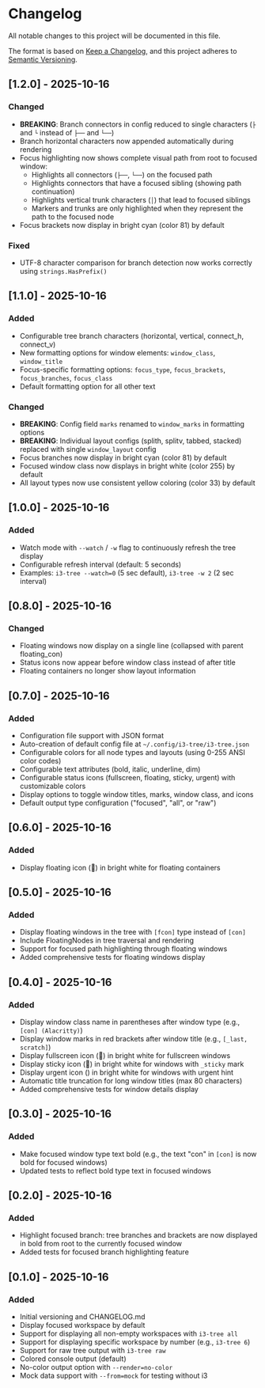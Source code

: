 # Changelog

All notable changes to this project will be documented in this file.

The format is based on [Keep a Changelog](https://keepachangelog.com/en/1.0.0/),
and this project adheres to [Semantic Versioning](https://semver.org/spec/v2.0.0.html).

## [1.2.0] - 2025-10-16

### Changed
- **BREAKING**: Branch connectors in config reduced to single characters (`├` and `└` instead of `├──` and `└──`)
- Branch horizontal characters now appended automatically during rendering
- Focus highlighting now shows complete visual path from root to focused window:
  - Highlights all connectors (`├──`, `└──`) on the focused path
  - Highlights connectors that have a focused sibling (showing path continuation)
  - Highlights vertical trunk characters (`│`) that lead to focused siblings
  - Markers and trunks are only highlighted when they represent the path to the focused node
- Focus brackets now display in bright cyan (color 81) by default

### Fixed
- UTF-8 character comparison for branch detection now works correctly using `strings.HasPrefix()`

## [1.1.0] - 2025-10-16

### Added
- Configurable tree branch characters (horizontal, vertical, connect_h, connect_v)
- New formatting options for window elements: `window_class`, `window_title`
- Focus-specific formatting options: `focus_type`, `focus_brackets`, `focus_branches`, `focus_class`
- Default formatting option for all other text

### Changed
- **BREAKING**: Config field `marks` renamed to `window_marks` in formatting options
- **BREAKING**: Individual layout configs (splith, splitv, tabbed, stacked) replaced with single `window_layout` config
- Focus branches now display in bright cyan (color 81) by default
- Focused window class now displays in bright white (color 255) by default
- All layout types now use consistent yellow coloring (color 33) by default

## [1.0.0] - 2025-10-16

### Added
- Watch mode with `--watch` / `-w` flag to continuously refresh the tree display
- Configurable refresh interval (default: 5 seconds)
- Examples: `i3-tree --watch=0` (5 sec default), `i3-tree -w 2` (2 sec interval)

## [0.8.0] - 2025-10-16

### Changed
- Floating windows now display on a single line (collapsed with parent floating_con)
- Status icons now appear before window class instead of after title
- Floating containers no longer show layout information

## [0.7.0] - 2025-10-16

### Added
- Configuration file support with JSON format
- Auto-creation of default config file at `~/.config/i3-tree/i3-tree.json`
- Configurable colors for all node types and layouts (using 0-255 ANSI color codes)
- Configurable text attributes (bold, italic, underline, dim)
- Configurable status icons (fullscreen, floating, sticky, urgent) with customizable colors
- Display options to toggle window titles, marks, window class, and icons
- Default output type configuration ("focused", "all", or "raw")

## [0.6.0] - 2025-10-16

### Added
- Display floating icon (󰭽) in bright white for floating containers

## [0.5.0] - 2025-10-16

### Added
- Display floating windows in the tree with `[fcon]` type instead of `[con]`
- Include FloatingNodes in tree traversal and rendering
- Support for focused path highlighting through floating windows
- Added comprehensive tests for floating windows display

## [0.4.0] - 2025-10-16

### Added
- Display window class name in parentheses after window type (e.g., `[con] (Alacritty)`)
- Display window marks in red brackets after window title (e.g., `[_last, scratch]`)
- Display fullscreen icon (󰊓) in bright white for fullscreen windows
- Display sticky icon (󱍭) in bright white for windows with `_sticky` mark
- Display urgent icon () in bright white for windows with urgent hint
- Automatic title truncation for long window titles (max 80 characters)
- Added comprehensive tests for window details display

## [0.3.0] - 2025-10-16

### Added
- Make focused window type text bold (e.g., the text "con" in `[con]` is now bold for focused windows)
- Updated tests to reflect bold type text in focused windows

## [0.2.0] - 2025-10-16

### Added
- Highlight focused branch: tree branches and brackets are now displayed in bold from root to the currently focused window
- Added tests for focused branch highlighting feature

## [0.1.0] - 2025-10-16

### Added
- Initial versioning and CHANGELOG.md
- Display focused workspace by default
- Support for displaying all non-empty workspaces with `i3-tree all`
- Support for displaying specific workspace by number (e.g., `i3-tree 6`)
- Support for raw tree output with `i3-tree raw`
- Colored console output (default)
- No-color output option with `--render=no-color`
- Mock data support with `--from=mock` for testing without i3
